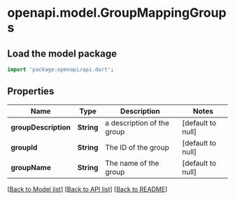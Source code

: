 # openapi.model.GroupMappingGroups

## Load the model package
```dart
import 'package:openapi/api.dart';
```

## Properties
Name | Type | Description | Notes
------------ | ------------- | ------------- | -------------
**groupDescription** | **String** | a description of the group | [default to null]
**groupId** | **String** | The ID of the group | [default to null]
**groupName** | **String** | The name of the group | [default to null]

[[Back to Model list]](../README.md#documentation-for-models) [[Back to API list]](../README.md#documentation-for-api-endpoints) [[Back to README]](../README.md)


